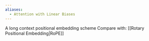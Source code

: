 ```yaml
---
aliases:
  - Attention with Linear Biases
---
```

A long context positional embedding scheme
Compare with: [[Rotary Positional Embedding|RoPE]]